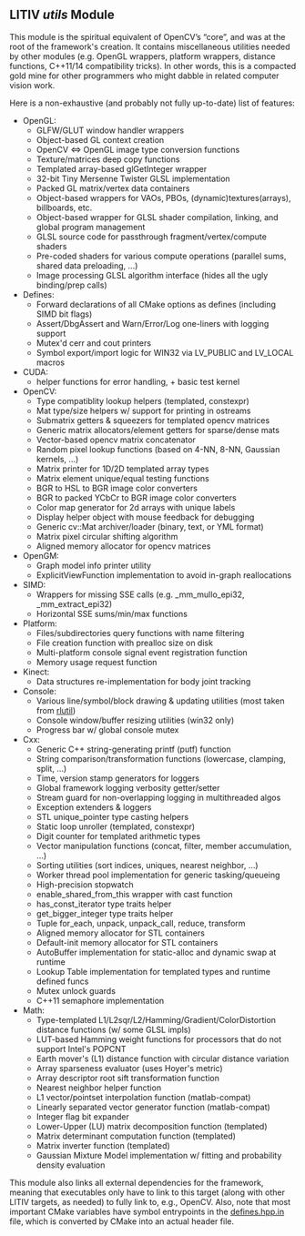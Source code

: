 LITIV *utils* Module
--------------------
This module is the spiritual equivalent of OpenCV’s “core”, and was at the root of the framework's creation. It contains miscellaneous utilities needed by other modules (e.g. OpenGL wrappers, platform wrappers, distance functions, C++11/14 compatibility tricks). In other words, this is a compacted gold mine for other programmers who might dabble in related computer vision work.

Here is a non-exhaustive (and probably not fully up-to-date) list of features:
  - OpenGL:
    - GLFW/GLUT window handler wrappers
    - Object-based GL context creation
    - OpenCV <=> OpenGL image type conversion functions
    - Texture/matrices deep copy functions
    - Templated array-based glGetInteger wrapper
    - 32-bit Tiny Mersenne Twister GLSL implementation
    - Packed GL matrix/vertex data containers
    - Object-based wrappers for VAOs, PBOs, (dynamic)textures(arrays), billboards, etc.
    - Object-based wrapper for GLSL shader compilation, linking, and global program management
    - GLSL source code for passthrough fragment/vertex/compute shaders
    - Pre-coded shaders for various compute operations (parallel sums, shared data preloading, ...)
    - Image processing GLSL algorithm interface (hides all the ugly binding/prep calls)
  - Defines:
    - Forward declarations of all CMake options as defines (including SIMD bit flags)
    - Assert/DbgAssert and Warn/Error/Log one-liners with logging support
    - Mutex'd cerr and cout printers
    - Symbol export/import logic for WIN32 via LV_PUBLIC and LV_LOCAL macros
  - CUDA:
    - helper functions for error handling, + basic test kernel
  - OpenCV:
    - Type compatiblity lookup helpers (templated, constexpr)
    - Mat type/size helpers w/ support for printing in ostreams
    - Submatrix getters & squeezers for templated opencv matrices
    - Generic matrix allocators/element getters for sparse/dense mats
    - Vector-based opencv matrix concatenator
    - Random pixel lookup functions (based on 4-NN, 8-NN, Gaussian kernels, ...)
    - Matrix printer for 1D/2D templated array types
    - Matrix element unique/equal testing functions
    - BGR to HSL to BGR image color converters
    - BGR to packed YCbCr to BGR image color converters
    - Color map generator for 2d arrays with unique labels
    - Display helper object with mouse feedback for debugging
    - Generic cv::Mat archiver/loader (binary, text, or YML format)
    - Matrix pixel circular shifting algorithm
    - Aligned memory allocator for opencv matrices
  - OpenGM:
    - Graph model info printer utility
    - ExplicitViewFunction implementation to avoid in-graph reallocations
  - SIMD:
    - Wrappers for missing SSE calls (e.g. _mm_mullo_epi32, _mm_extract_epi32)
    - Horizontal SSE sums/min/max functions
  - Platform:
    - Files/subdirectories query functions with name filtering
    - File creation function with prealloc size on disk
    - Multi-platform console signal event registration function
    - Memory usage request function
  - Kinect:
    - Data structures re-implementation for body joint tracking
  - Console:
    - Various line/symbol/block drawing & updating utilities (most taken from [rlutil](https://github.com/tapio/rlutil))
    - Console window/buffer resizing utilities (win32 only)
    - Progress bar w/ global console mutex
  - Cxx:
    - Generic C++ string-generating printf (putf) function
    - String comparison/transformation functions (lowercase, clamping, split, ...)
    - Time, version stamp generators for loggers
    - Global framework logging verbosity getter/setter
    - Stream guard for non-overlapping logging in multithreaded algos
    - Exception extenders & loggers
    - STL unique_pointer type casting helpers
    - Static loop unroller (templated, constexpr)
    - Digit counter for templated arithmetic types
    - Vector manipulation functions (concat, filter, member accumulation, ...)
    - Sorting utilities (sort indices, uniques, nearest neighbor, ...)
    - Worker thread pool implementation for generic tasking/queueing
    - High-precision stopwatch
    - enable_shared_from_this wrapper with cast function
    - has_const_iterator type traits helper
    - get_bigger_integer type traits helper
    - Tuple for_each, unpack, unpack_call, reduce, transform
    - Aligned memory allocator for STL containers
    - Default-init memory allocator for STL containers
    - AutoBuffer implementation for static-alloc and dynamic swap at runtime
    - Lookup Table implementation for templated types and runtime defined funcs
    - Mutex unlock guards
    - C++11 semaphore implementation
  - Math:
    - Type-templated L1/L2sqr/L2/Hamming/Gradient/ColorDistortion distance functions (w/ some GLSL impls)
    - LUT-based Hamming weight functions for processors that do not support Intel's POPCNT
    - Earth mover's (L1) distance function with circular distance variation
    - Array sparseness evaluator (uses Hoyer's metric)
    - Array descriptor root sift transformation function
    - Nearest neighbor helper function
    - L1 vector/pointset interpolation function (matlab-compat)
    - Linearly separated vector generator function (matlab-compat)
    - Integer flag bit expander
    - Lower-Upper (LU) matrix decomposition function (templated)
    - Matrix determinant computation function (templated)
    - Matrix inverter function (templated)
    - Gaussian Mixture Model implementation w/ fitting and probability density evaluation


This module also links all external dependencies for the framework, meaning that executables only have to link to this target (along with other LITIV targets, as needed) to fully link to, e.g., OpenCV. Also, note that most important CMake variables have symbol entrypoints in the [defines.hpp.in](./include/litiv/utils/defines.hpp.in) file, which is converted by CMake into an actual header file.
